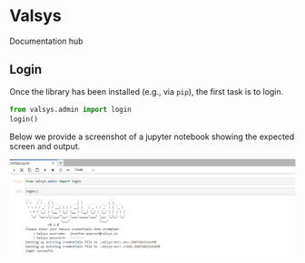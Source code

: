 # Valsys

Documentation hub

## Login
Once the library has been installed (e.g., via `pip`), the first task is to login.
```python
from valsys.admin import login
login()
```
Below we provide a screenshot of a jupyter notebook showing the expected screen and output.

![](images/jupyter_login.png "Jupyter login")
